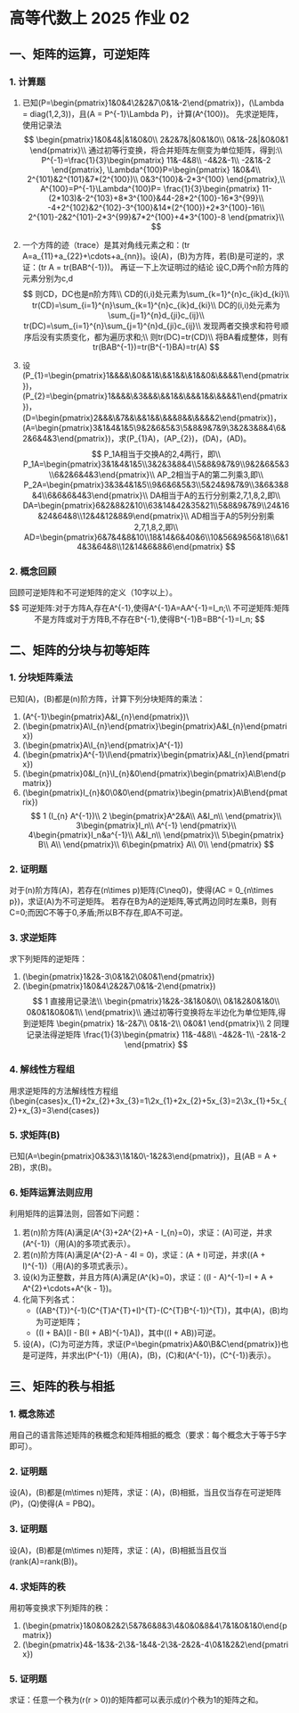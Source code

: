 # 高等代数上 2025 作业 02
## 一、矩阵的运算，可逆矩阵
### 1. 计算题
1. 已知\(P=\begin{pmatrix}1&0&4\\2&2&7\\0&1&-2\end{pmatrix}\)，\(\Lambda = diag(1,2,3)\)，且\(A = P^{-1}\Lambda P\)，计算\(A^{100}\)。
先求逆矩阵，使用记录法
$$
\begin{pmatrix}1&0&4&|&1&0&0\\
2&2&7&|&0&1&0\\
0&1&-2&|&0&0&1
\end{pmatrix}\\
通过初等行变换，将合并矩阵左侧变为单位矩阵，得到:\\
P^{-1}=\frac{1}{3}\begin{pmatrix}
11&-4&8\\
-4&2&-1\\
-2&1&-2
\end{pmatrix},
\Lambda^{100}P=\begin{pmatrix}
1&0&4\\
2^{101}&2^{101}&7*(2^{100})\\
0&3^{100}&-2*3^{100}
\end{pmatrix},\\
A^{100}=P^{-1}\Lambda^{100}P=
\frac{1}{3}\begin{pmatrix}
11-(2*103)&-2^{103}+8*3^{100}&44-28*2^{100}-16*3^{99}\\
-4+2^{102}&2^{102}-3^{100}&14*(2^{100})+2*3^{100}-16\\
2^{101}-2&2^{101}-2*3^{99}&7*2^{100}+4*3^{100}-8
\end{pmatrix}\\
$$

2. 一个方阵的迹（trace）是其对角线元素之和：\(tr A=a_{11}+a_{22}+\cdots+a_{nn}\)。设\(A\)，\(B\)为方阵，若\(B\)是可逆的，求证：\(tr A = tr(BAB^{-1})\)。
再证一下上次证明过的结论
设C,D两个n阶方阵的元素分别为c,d
$$
则CD，DC也是n阶方阵\\
CD的(i,i)处元素为\sum_{k=1}^{n}c_{ik}d_{ki}\\
tr(CD)=\sum_{i=1}^{n}\sum_{k=1}^{n}c_{ik}d_{ki}\\
DC的(i,i)处元素为\sum_{j=1}^{n}d_{ji}c_{ij}\\
tr(DC)=\sum_{i=1}^{n}\sum_{j=1}^{n}d_{ji}c_{ij}\\
发现两者交换求和符号顺序后没有实质变化，都为遍历求和;\\
则tr(DC)=tr(CD)\\
将BA看成整体，则有tr(BAB^{-1})=tr(B^{-1}BA)=tr(A)
$$
3. 设\(P_{1}=\begin{pmatrix}1&&&&\\&0&&1&\\&&1&&\\&1&&0&\\&&&&1\end{pmatrix}\)，\(P_{2}=\begin{pmatrix}1&&&&\\&3&&&\\&&1&&\\&&&1&&\\&&&&1\end{pmatrix}\)，\(D=\begin{pmatrix}2&&&\\&7&&\\&&1&&\\&&&8&&\\&&&&2\end{pmatrix}\)，\(A=\begin{pmatrix}3&1&4&1&5\\9&2&6&5&3\\5&8&9&7&9\\3&2&3&8&4\\6&2&6&4&3\end{pmatrix}\)，求\(P_{1}A\)，\(AP_{2}\)，\(DA\)，\(AD\)。
$$
P_1A相当于交换A的2,4两行，即\\
P_1A=\begin{pmatrix}3&1&4&1&5\\3&2&3&8&4\\5&8&9&7&9\\9&2&6&5&3\\6&2&6&4&3\end{pmatrix}\\
AP_2相当于A的第二列乘3,即\\
P_2A=\begin{pmatrix}3&3&4&1&5\\9&6&6&5&3\\5&24&9&7&9\\3&6&3&8&4\\6&6&6&4&3\end{pmatrix}\\
DA相当于A的五行分别乘2,7,1,8,2,即\\
DA=\begin{pmatrix}6&2&8&2&10\\63&14&42&35&21\\5&8&9&7&9\\24&16&24&64&8\\12&4&12&8&9\end{pmatrix}\\
AD相当于A的5列分别乘2,7,1,8,2,即\\
AD=\begin{pmatrix}6&7&4&8&10\\18&14&6&40&6\\10&56&9&56&18\\6&14&3&64&8\\12&14&6&8&6\end{pmatrix}
$$
### 2. 概念回顾
回顾可逆矩阵和不可逆矩阵的定义（10字以上）。
$$
可逆矩阵:对于方阵A,存在A^{-1},使得A^{-1}A=AA^{-1}=I_n;\\
不可逆矩阵:矩阵不是方阵或对于方阵B,不存在B^{-1},使得B^{-1}B=BB^{-1}=I_n;
$$

## 二、矩阵的分块与初等矩阵
### 1. 分块矩阵乘法
已知\(A\)，\(B\)都是\(n\)阶方阵，计算下列分块矩阵的乘法：
1. \(A^{-1}\begin{pmatrix}A&I_{n}\end{pmatrix}\)\\
2. \(\begin{pmatrix}A\\I_{n}\end{pmatrix}\begin{pmatrix}A&I_{n}\end{pmatrix}\)
3. \(\begin{pmatrix}A\\I_{n}\end{pmatrix}A^{-1}\)
4. \(\begin{pmatrix}A^{-1}\\I\end{pmatrix}\begin{pmatrix}A&I_{n}\end{pmatrix}\)
5. \(\begin{pmatrix}0&I_{n}\\I_{n}&0\end{pmatrix}\begin{pmatrix}A\\B\end{pmatrix}\)
6. \(\begin{pmatrix}I_{n}&0\\0&0\end{pmatrix}\begin{pmatrix}A\\B\end{pmatrix}\)
$$
1 (I_{n} A^{-1})\\
2 \begin{pmatrix}A^2&A\\
 A&I_n\\
 \end{pmatrix}\\
 3\begin{pmatrix}I_n\\
 A^{-1}
 \end{pmatrix}\\
 4\begin{pmatrix}I_n&a^{-1}\\
 A&I_n\\
\end{pmatrix}\\
5\begin{pmatrix}
B\\
A\\
\end{pmatrix}\\
6\begin{pmatrix}
A\\
0\\
\end{pmatrix}
$$
### 2. 证明题
对于\(n\)阶方阵\(A\)，若存在\(n\times p\)矩阵\(C\neq0\)，使得\(AC = 0_{n\times p}\)，求证\(A\)为不可逆矩阵。
若存在B为A的逆矩阵,等式两边同时左乘B，则有C=0;而因C不等于0,矛盾;所以B不存在,即A不可逆。
### 3. 求逆矩阵
求下列矩阵的逆矩阵：
1. \(\begin{pmatrix}1&2&-3\\0&1&2\\0&0&1\end{pmatrix}\)
2. \(\begin{pmatrix}1&0&4\\2&2&7\\0&1&-2\end{pmatrix}\)
$$
1 直接用记录法\\
\begin{pmatrix}1&2&-3&1&0&0\\
0&1&2&0&1&0\\
0&0&1&0&0&1\\
\end{pmatrix}\\
通过初等行变换将左半边化为单位矩阵,得到逆矩阵
\begin{pmatrix}
1&-2&7\\
0&1&-2\\
0&0&1
\end{pmatrix}\\
2 同理记录法得逆矩阵
\frac{1}{3}\begin{pmatrix}
11&-4&8\\
-4&2&-1\\
-2&1&-2
\end{pmatrix}
$$
### 4. 解线性方程组
用求逆矩阵的方法解线性方程组\(\begin{cases}x_{1}+2x_{2}+3x_{3}=1\\2x_{1}+2x_{2}+5x_{3}=2\\3x_{1}+5x_{2}+x_{3}=3\end{cases}\)

### 5. 求矩阵\(B\)
已知\(A=\begin{pmatrix}0&3&3\\1&1&0\\-1&2&3\end{pmatrix}\)，且\(AB = A + 2B\)，求\(B\)。

### 6. 矩阵运算法则应用
利用矩阵的运算法则，回答如下问题：
1. 若\(n\)阶方阵\(A\)满足\(A^{3}+2A^{2}+A - I_{n}=0\)，求证：\(A\)可逆，并求\(A^{-1}\)（用\(A\)的多项式表示）。
2. 若\(n\)阶方阵\(A\)满足\(A^{2}-A - 4I = 0\)，求证：\(A + I\)可逆，并求\((A + I)^{-1}\)（用\(A\)的多项式表示）。
3. 设\(k\)为正整数，并且方阵\(A\)满足\(A^{k}=0\)，求证：\((I - A)^{-1}=I + A + A^{2}+\cdots+A^{k - 1}\)。
4. 化简下列各式：
    - \((AB^{T})^{-1}(C^{T}A^{T}+I)^{T}-(C^{T}B^{-1})^{T}\)，其中\(A\)，\(B\)均为可逆矩阵；
    - \((I + BA)[I - B(I + AB)^{-1}A]\)，其中\((I + AB)\)可逆。
5. 设\(A\)，\(C\)为可逆方阵，求证\(P=\begin{pmatrix}A&0\\B&C\end{pmatrix}\)也是可逆阵，并求出\(P^{-1}\)（用\(A\)，\(B\)，\(C\)和\(A^{-1}\)，\(C^{-1}\)表示）。


## 三、矩阵的秩与相抵
### 1. 概念陈述
用自己的语言陈述矩阵的秩概念和矩阵相抵的概念（要求：每个概念大于等于5字即可）。

### 2. 证明题
设\(A\)，\(B\)都是\(m\times n\)矩阵，求证：\(A\)，\(B\)相抵，当且仅当存在可逆矩阵\(P\)，\(Q\)使得\(A = PBQ\)。

### 3. 证明题
设\(A\)，\(B\)都是\(m\times n\)矩阵，求证：\(A\)，\(B\)相抵当且仅当\(rank(A)=rank(B)\)。

### 4. 求矩阵的秩
用初等变换求下列矩阵的秩：
1. \(\begin{pmatrix}1&0&0&2&2\\5&7&6&8&3\\4&0&0&8&4\\7&1&0&1&0\end{pmatrix}\)
2. \(\begin{pmatrix}4&-1&3&-2\\3&-1&4&-2\\3&-2&2&-4\\0&1&2&2\end{pmatrix}\)

### 5. 证明题
求证：任意一个秩为\(r(r > 0)\)的矩阵都可以表示成\(r\)个秩为1的矩阵之和。